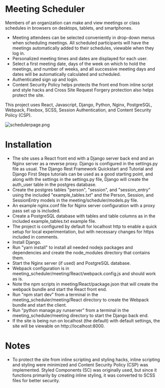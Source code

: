 # Meeting Scheduler

Members of an organization can make and view meetings or class schedules in browsers on desktops, tablets, and smartphones.

* Meeting attendees can be selected conveniently in drop-down menus when scheduling meetings. All scheduled participants will have the meetings automatically added to their schedules, viewable when they log in. 
* Personalized meeting times and dates are displayed for each user. 
* Select a first meeting date, days of the week on which to hold the meetings, and number of weeks, and all successive meeting days and dates will be automatically calculated and scheduled.
* Authenticated sign up and login.
* Content Security Policy helps protects the front end from inline script and style hacks and Cross Site Request Forgery protection also helps protect the site.

This project uses React, Javascript, Django, Python, Nginx, PostgreSQL, Webpack, Flexbox, SCSS, Session Authentication, and Content Security Policy (CSP).

![schedulerpage.png](https://github.com/tom4244/meeting_scheduler/blob/main/src/app/img/schedulerpage.png?raw=true)

# Installation
* The site uses a React front end with a Django server back end and an Nginx server as a reverse proxy. Django is configured in the settings.py file as usual. The Django Rest Framework Quickstart and Tutorial and Django First Steps tutorials can be used as a good starting point, and along with the settings in the settings.py file, Django will create the auth_user table in the postgres database. 
* Create the postgres tables "person", "session", and "session_entry" using the included "example_tables.txt" and the Person, Session, and SessionEntry models in the meeting/scheduler/models.py file.
* An example nginx.conf file for Nginx server configuration with a proxy pass set up is included. 
* Create a PostgreSQL database with tables and table columns as in the included example_tables.txt example file.  
* The project is configured by default for localhost http to enable a quick setup for local experimentation, but with necessary changes for https included in comments. 
* Install Django.
* Run "yarn install" to install all needed nodejs packages and dependencies and create the node_modules directory that contains them.
* Start the Nginx server (if used) and PostgreSQL database.
* Webpack configuration is in meeting_scheduler/meeting/React/webpack.config.js and should work as is. 
* Note the npm scripts in meeting/React/package.json that will create the webpack bundle and start the React front end.
* Run "npm start dev" from a terminal in the meeting_scheduler/meeting/React directory to create the Webpack bundle and start the client. 
* Run "python manage.py runserver" from a terminal in the meeting_scheduler/meeting directory to start the Django back end.
* If the site is being run on localhost (the default) with default settings, the site will be viewable on http://localhost:8000. 

# Notes
* To protect the site from inline scripting and styling hacks, inline scripting and styling were minimized and Content Security Policy (CSP) was implemented. Styled Components (SC) was originally used, but since it functions primarily by creating inline styling, it was converted to SCSS files for better security.
